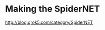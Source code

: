 Making the SpiderNET
==============================================

http://blog.grok5.com/category/SpiderNET
